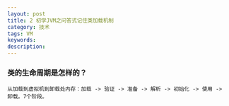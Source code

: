 ```yaml
---
layout: post
title: 2 初学JVM之问答式记住类加载机制
category: 技术
tags: VM
keywords: 
description:  
---
```



### 类的生命周期是怎样的？

    从加载到虚拟机到卸载处内存：加载 -> 验证 -> 准备 -> 解析 -> 初始化 -> 使用 -> 卸载。7个阶段。
